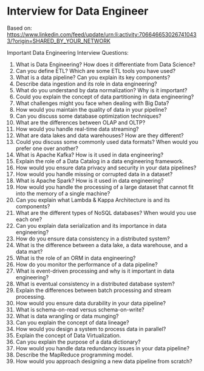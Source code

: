 # Interview for Data Engineer

Based on: https://www.linkedin.com/feed/update/urn:li:activity:7066466530267410433/?origin=SHARED_BY_YOUR_NETWORK

Important Data Engineering Interview Questions:

1. What is Data Engineering? How does it differentiate from Data Science?
2. Can you define ETL? Which are some ETL tools you have used?
3. What is a data pipeline? Can you explain its key components?
4. Describe data ingestion and its role in data engineering?
5. What do you understand by data normalization? Why is it important?
6. Could you explain the concept of data partitioning in data engineering?
7. What challenges might you face when dealing with Big Data?
8. How would you maintain the quality of data in your pipeline?
9. Can you discuss some database optimization techniques?
10. What are the differences between OLAP and OLTP?
11. How would you handle real-time data streaming?
12. What are data lakes and data warehouses? How are they different?
13. Could you discuss some commonly used data formats? When would you prefer one over another?
14. What is Apache Kafka? How is it used in data engineering?
15. Explain the role of a Data Catalog in a data engineering framework.
16. How would you ensure data privacy and security in your data pipelines?
17. How would you handle missing or corrupted data in a dataset?
18. What is Apache Spark? How is it used in data engineering?
19. How would you handle the processing of a large dataset that cannot fit into the memory of a single machine?
20. Can you explain what Lambda & Kappa Architecture is and its components?
21. What are the different types of NoSQL databases? When would you use each one?
22. Can you explain data serialization and its importance in data engineering?
23. How do you ensure data consistency in a distributed system?
24. What is the difference between a data lake, a data warehouse, and a data mart?
25. What is the role of an ORM in data engineering?
26. How do you monitor the performance of a data pipeline?
27. What is event-driven processing and why is it important in data engineering?
28. What is eventual consistency in a distributed database system?
29. Explain the differences between batch processing and stream processing.
30. How would you ensure data durability in your data pipeline?
31. What is schema-on-read versus schema-on-write?
32. What is data wrangling or data munging?
33. Can you explain the concept of data lineage?
34. How would you design a system to process data in parallel?
35. Explain the concept of Data Virtualization.
36. Can you explain the purpose of a data dictionary?
37. How would you handle data redundancy issues in your data pipeline?
38. Describe the MapReduce programming model.
39. How would you approach designing a new data pipeline from scratch?
